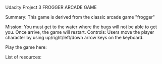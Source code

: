 Udacity Project 3
FROGGER ARCADE GAME

Summary: This game is derived from the classic arcade game "frogger"

Mission: You must get to the water where the bugs will not be able to get you. Once arrive, the game will restart.
Controls: Users move the player character by using up/right/left/down arrow keys on the keyboard.

Play the game here:

List of resources:
